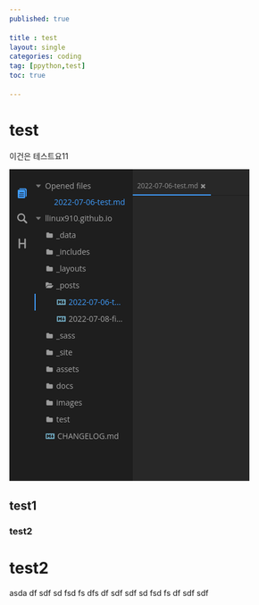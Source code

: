 ```yaml
---
published: true

title : test
layout: single
categories: coding
tag: [ppython,test]
toc: true

---
```


# test

이건은 테스트요11

![](../assets/2022-07-08-05-34-53-image.png)

## test1

### test2

# test2
asda
df
sdf
sd
fsd
fs
dfs
df
sdf
sdf
sd
fsd
fs
df
sdf
sdf

